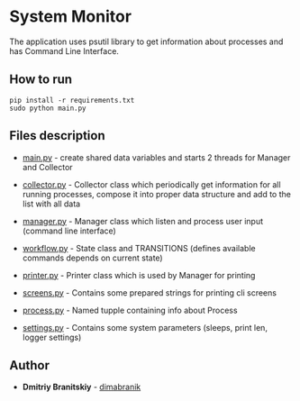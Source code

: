 # System Monitor

The application uses psutil library to get information about processes and has Command Line Interface.


## How to run
```
pip install -r requirements.txt
sudo python main.py
```

## Files description

* [main.py](main.py) - create shared data variables and starts 2 threads for Manager and Collector

* [collector.py](collector.py) - Collector class which periodically get information for all running processes, compose it into proper data structure and add to the list with all data

* [manager.py](manager.py) - Manager class which listen and process user input (command line interface)

* [workflow.py](workflow.py) - State class and TRANSITIONS (defines available commands depends on current state)

* [printer.py](printer.py) - Printer class which is used by Manager for printing

* [screens.py](screens.py) - Contains some prepared strings for printing cli screens

* [process.py](process.py) - Named tupple containing info about Process

* [settings.py](settings.py) - Contains some system parameters (sleeps, print len, logger settings)




## Author

* **Dmitriy Branitskiy** - [dimabranik](https://github.com/dimabranik)



